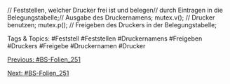 // Feststellen, welcher Drucker frei ist und belegen// durch Eintragen in die Belegungstabelle;// Ausgabe des Druckernamens;
mutex.v();
// Drucker benutzen;
mutex.p();
// Freigeben des Druckers in der Belegungstabelle;

   Tags & Topics:
   #Feststell
   #Feststellen
   #Druckernamens
   #Freigeben
   #Druckers
   #Freigebe
   #Druckernamen
   #Drucker

[Previous: #BS-Folien_251](BS-Folien_251.md)

[Next: #BS-Folien_251](BS-Folien_251.md)